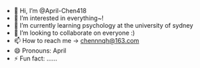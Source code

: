 - 👋 Hi, I’m @April-Chen418
- 👀 I’m interested in everything~!
- 🌱 I’m currently learning psychology at the university of sydney
- 💞️ I’m looking to collaborate on everyone :)
- 📫 How to reach me → chennnqh@163.com
- 😄 Pronouns: April
- ⚡ Fun fact: ......

<!---
April-Chen418/April-Chen418 is a ✨ special ✨ repository because its `README.md` (this file) appears on your GitHub profile.
You can click the Preview link to take a look at your changes.
--->
